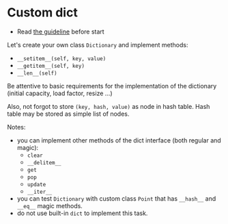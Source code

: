 # Custom dict

- Read [the guideline](https://github.com/mate-academy/py-task-guideline/blob/main/README.md) before start


Let's create your own class `Dictionary` and implement methods:
- `__setitem__(self, key, value)` 
- `__getitem__(self, key)` 
- `__len__(self)`

Be attentive to basic requirements for the implementation of the dictionary (initial capacity, load factor, resize ...)

Also, not forgot to store `(key, hash, value)` as node in hash table. Hash table may be stored as simple list of nodes.

Notes: 
- you can implement other methods of the dict interface (both regular and magic):
  - `clear`
  - `__delitem__`
  - `get`
  - `pop`
  - `update`
  - `__iter__`
- you can test `Dictionary` with custom class `Point` that has `__hash__` and `__eq__` magic methods.
- do not use built-in `dict` to implement this task.

